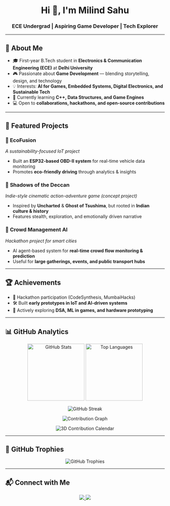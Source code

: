 <h1 align="center">Hi 👋, I'm Milind Sahu</h1>
<h3 align="center">ECE Undergrad | Aspiring Game Developer | Tech Explorer</h3>

---

## 🚀 About Me
- 🎓 First-year B.Tech student in **Electronics & Communication Engineering (ECE)** at **Delhi University**  
- 🎮 Passionate about **Game Development** — blending storytelling, design, and technology  
- 💡 Interests: **AI for Games, Embedded Systems, Digital Electronics, and Sustainable Tech**  
- 🌱 Currently learning **C++, Data Structures, and Game Engines**  
- 💻 Open to **collaborations, hackathons, and open-source contributions**  

---

## 📂 Featured Projects
### 🔹 **EcoFusion**
*A sustainability-focused IoT project*  
- Built an **ESP32-based OBD-II system** for real-time vehicle data monitoring  
- Promotes **eco-friendly driving** through analytics & insights  

### 🔹 **Shadows of the Deccan**
*Indie-style cinematic action-adventure game (concept project)*  
- Inspired by **Uncharted** & **Ghost of Tsushima**, but rooted in **Indian culture & history**  
- Features stealth, exploration, and emotionally driven narrative  

### 🔹 **Crowd Management AI**
*Hackathon project for smart cities*  
- AI agent-based system for **real-time crowd flow monitoring & prediction**  
- Useful for **large gatherings, events, and public transport hubs**  

---

## 🏆 Achievements
- 🌟 Hackathon participation (CodeSynthesis, MumbaiHacks)  
- 🛠 Built **early prototypes in IoT and AI-driven systems**  
- 📖 Actively exploring **DSA, ML in games, and hardware prototyping**  

---

## 📊 GitHub Analytics

<p align="center">
  <img src="https://github-readme-stats.vercel.app/api?username=itsmilindsahu&show_icons=true&theme=radical&hide_border=true" height="180" alt="GitHub Stats"/>
  <img src="https://github-readme-stats.vercel.app/api/top-langs/?username=itsmilindsahu&layout=compact&theme=radical&hide_border=true" height="180" alt="Top Languages"/>
</p>

<p align="center">
  <img src="https://github-readme-streak-stats.herokuapp.com?user=itsmilindsahu&theme=radical&hide_border=true" alt="GitHub Streak"/>
</p>

<p align="center">
  <img src="https://github-readme-activity-graph.vercel.app/graph?username=itsmilindsahu&theme=react-dark&hide_border=true&bg_color=0d1117&color=58a6ff&line=58a6ff&point=ffffff" alt="Contribution Graph"/>
</p>

<p align="center">
  <img src="https://raw.githubusercontent.com/itsmilindsahu/itsmilindsahu/main/profile-3d-contrib/profile-night-rainbow.svg" alt="3D Contribution Calendar"/>
</p>

---

## 🏅 GitHub Trophies
<p align="center">
  <img src="https://github-profile-trophy.vercel.app/?username=itsmilindsahu&theme=onedark&no-frame=true&row=1&column=7" alt="GitHub Trophies"/>
</p>

---

## 📬 Connect with Me
<p align="center">
  <a href="https://linkedin.com/in/milindsahu" target="_blank">
    <img src="https://img.shields.io/badge/LinkedIn-0A66C2?style=for-the-badge&logo=linkedin&logoColor=white"/>
  </a>
  <a href="mailto:milindsahu@example.com">
    <img src="https://img.shields.io/badge/Email-D14836?style=for-the-badge&logo=gmail&logoColor=white"/>
  </a>
</p>

